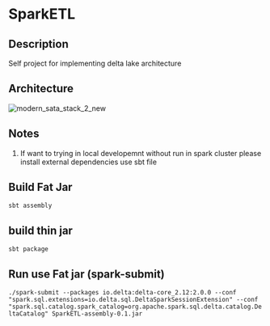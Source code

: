 # SparkETL

## Description
Self project for implementing delta lake architecture


## Architecture
![modern_sata_stack_2_new](https://user-images.githubusercontent.com/26897306/185607570-a4908b05-99c5-4dd5-9bb5-5990932d83d1.jpg)

## Notes
1. If want to trying in local developemnt without run in spark cluster please install external dependencies use sbt file

## Build Fat Jar
`sbt assembly`

## build thin jar
`sbt package`

## Run use Fat jar (spark-submit)
`./spark-submit --packages io.delta:delta-core_2.12:2.0.0 --conf "spark.sql.extensions=io.delta.sql.DeltaSparkSessionExtension" --conf "spark.sql.catalog.spark_catalog=org.apache.spark.sql.delta.catalog.DeltaCatalog" SparkETL-assembly-0.1.jar`
